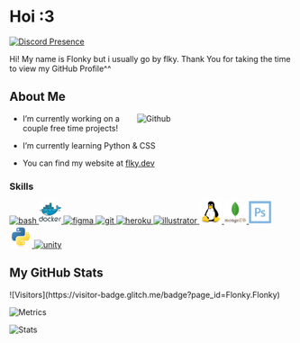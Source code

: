 <p align='center'>
<h1> Hoi :3 </h1>

[![Discord Presence](https://lanyard.cnrad.dev/api/355330245433360384?bg=161b22&borderRadius=8px)](https://discord.com/users/355330245433360384)


</p>
<div size='20px'> Hi! My name is Flonky but i usually go by flky. Thank You for taking the time to view my GitHub Profile^^
</div>

<h2> About Me </h2>

<img width="55%" align="right" alt="Github" src="https://github.githubassets.com/images/modules/notifications/inbox-zero-dark.svg" />


- I’m currently working on a couple free time projects!

- I’m currently learning Python & CSS 

- You can find my website at [flky.dev](https://s.flky.dev/)

<h3 align="left">Skills</h3>
<p align="left"> <a href="https://www.gnu.org/software/bash/" target="_blank"> <img src="https://www.vectorlogo.zone/logos/gnu_bash/gnu_bash-icon.svg" alt="bash" width="40" height="40"/> </a> <a href="https://www.docker.com/" target="_blank"> <img src="https://raw.githubusercontent.com/devicons/devicon/master/icons/docker/docker-original-wordmark.svg" alt="docker" width="40" height="40"/> </a> <a href="https://www.figma.com/" target="_blank"> <img src="https://www.vectorlogo.zone/logos/figma/figma-icon.svg" alt="figma" width="40" height="40"/> </a> <a href="https://git-scm.com/" target="_blank"> <img src="https://www.vectorlogo.zone/logos/git-scm/git-scm-icon.svg" alt="git" width="40" height="40"/> </a> <a href="https://heroku.com" target="_blank"> <img src="https://www.vectorlogo.zone/logos/heroku/heroku-icon.svg" alt="heroku" width="40" height="40"/> </a> <a href="https://www.adobe.com/in/products/illustrator.html" target="_blank"> <img src="https://www.vectorlogo.zone/logos/adobe_illustrator/adobe_illustrator-icon.svg" alt="illustrator" width="40" height="40"/> </a> <a href="https://www.linux.org/" target="_blank"> <img src="https://raw.githubusercontent.com/devicons/devicon/master/icons/linux/linux-original.svg" alt="linux" width="40" height="40"/> </a> <a href="https://www.mongodb.com/" target="_blank"> <img src="https://raw.githubusercontent.com/devicons/devicon/master/icons/mongodb/mongodb-original-wordmark.svg" alt="mongodb" width="40" height="40"/> </a> <a href="https://www.photoshop.com/en" target="_blank"> <img src="https://raw.githubusercontent.com/devicons/devicon/master/icons/photoshop/photoshop-line.svg" alt="photoshop" width="40" height="40"/> </a> <a href="https://www.python.org" target="_blank"> <img src="https://raw.githubusercontent.com/devicons/devicon/master/icons/python/python-original.svg" alt="python" width="40" height="40"/> </a> <a href="https://unity.com/" target="_blank"> <img src="https://www.vectorlogo.zone/logos/unity3d/unity3d-icon.svg" alt="unity" width="40" height="40"/> </a> <a href="https://www.adobe.com/products/xd.html" target="_blank"> </a> </p>


<h2> My GitHub Stats </h2>
![Visitors](https://visitor-badge.glitch.me/badge?page_id=Flonky.Flonky)

![Metrics](https://metrics.lecoq.io/Flonky?template=classic&isocalendar=1&gists=1&repositories=1&languages=1&achievements=1&repositories=100&repositories.batch=100&repositories.forks=false&repositories.affiliations=owner&isocalendar.duration=full-year&languages.limit=8&languages.sections=most-used&languages.colors=github&languages.threshold=0%25&languages.indepth=false&languages.categories=markup%2C%20programming&languages.recent.categories=markup%2C%20programming&languages.recent.load=300&languages.recent.days=14&achievements.threshold=C&achievements.secrets=true&achievements.display=detailed&achievements.limit=0&repositories.featured=Heroic-Games-Launcher%2FHeroicGamesLauncher&config.timezone=UTC)

![Stats](https://github-readme-stats.vercel.app/api/?username=Flonky&count_private=true&theme=github_dark&showicons=true)

